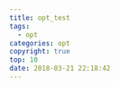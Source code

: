 ```yaml
---
title: opt_test
tags:
  - opt
categories: opt
copyright: true
top: 10
date: 2018-03-21 22:18:42
---
```

